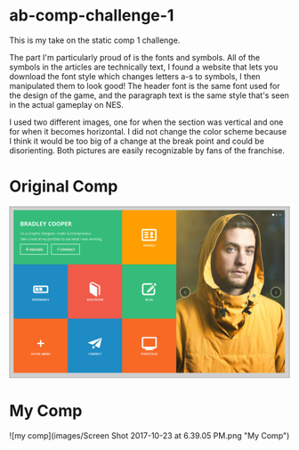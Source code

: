 # ab-comp-challenge-1

This is my take on the static comp 1 challenge.

The part I'm particularly proud of is the fonts and symbols. All of the symbols in the articles are technically text, I found a website that lets you download the font style which changes letters a-s to symbols, I then manipulated them to look good! The header font is the same font used for the design of the game, and the paragraph text is the same style that's seen in the actual gameplay on NES.

I used two different images, one for when the section was vertical and one for when it becomes horizontal. I did not change the color scheme because I think it would be too big of a change at the break point and could be disorienting. Both pictures are easily recognizable by fans of the franchise. 


# Original Comp

![original comp](images/static-comp-challenge-1-original.jpg "Original Comp")

# My Comp

![my comp](images/Screen Shot 2017-10-23 at 6.39.05 PM.png "My Comp")
